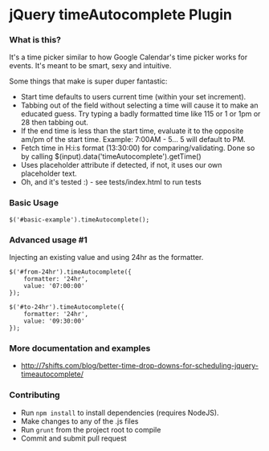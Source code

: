 # jQuery timeAutocomplete Plugin

### What is this?

It's a time picker similar to how Google Calendar's time picker works for events. It's meant to be smart, sexy and intuitive.

Some things that make is super duper fantastic:

*   Start time defaults to users current time (within your set increment).
*   Tabbing out of the field without selecting a time will cause it to make an educated guess. Try typing a badly formatted time like 115 or 1 or 1pm or 28 then tabbing out.
*   If the end time is less than the start time, evaluate it to the opposite am/pm of the start time. Example: 7:00AM - 5... 5 will default to PM.
*   Fetch time in H:i:s format (13:30:00) for comparing/validating. Done so by calling $(input).data('timeAutocomplete').getTime()
*   Uses placeholder attribute if detected, if not, it uses our own placeholder text.
*   Oh, and it's tested :) - see tests/index.html to run tests

### Basic Usage
```
$('#basic-example').timeAutocomplete();
```

### Advanced usage #1

Injecting an existing value and using 24hr as the formatter.

```
$('#from-24hr').timeAutocomplete({
    formatter: '24hr',
    value: '07:00:00'
});
```
```
$('#to-24hr').timeAutocomplete({
    formatter: '24hr',
    value: '09:30:00'
});
```

### More documentation and examples
* http://7shifts.com/blog/better-time-drop-downs-for-scheduling-jquery-timeautocomplete/

### Contributing
* Run ```npm install``` to install dependencies (requires NodeJS).
* Make changes to any of the .js files
* Run ```grunt``` from the project root to compile
* Commit and submit pull request